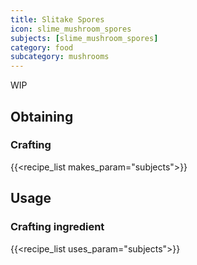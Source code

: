 ```yaml
---
title: Slitake Spores
icon: slime_mushroom_spores
subjects: [slime_mushroom_spores]
category: food
subcategory: mushrooms
---
```


WIP

Obtaining
---------

### Crafting
{{<recipe_list makes_param="subjects">}}

Usage
-----

### Crafting ingredient
{{<recipe_list uses_param="subjects">}}